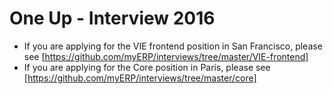 # One Up - Interview 2016

* If you are applying for the VIE frontend position in San Francisco, please see [https://github.com/myERP/interviews/tree/master/VIE-frontend]
* If you are applying for the Core position in Paris, please see [https://github.com/myERP/interviews/tree/master/core]